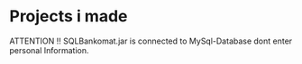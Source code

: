 # Projects i made

ATTENTION !!
SQLBankomat.jar is connected to MySql-Database dont enter personal Information.
